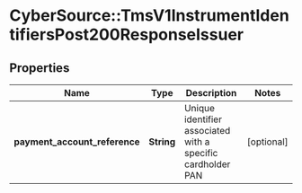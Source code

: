 # CyberSource::TmsV1InstrumentIdentifiersPost200ResponseIssuer

## Properties
Name | Type | Description | Notes
------------ | ------------- | ------------- | -------------
**payment_account_reference** | **String** | Unique identifier associated with a specific cardholder PAN | [optional] 



